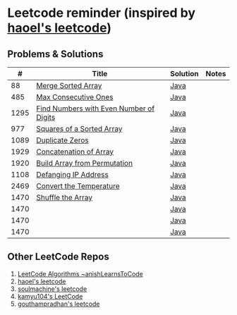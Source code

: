 # Leetcode reminder (inspired by [haoel's leetcode](https://github.com/haoel/leetcode))

## Problems & Solutions

| #    | Title                                                                                                             | Solution                                                                                     | Notes |
|------|-------------------------------------------------------------------------------------------------------------------|-----------------------------------------------------------------------------------------------------------| --------------------- |
| 88   | [Merge Sorted Array](https://leetcode.com/problems/merge-sorted-array)                                            | [Java](https://github.com/vlsidlyarevich/leetcode/java/88_Merge_Sorted_Array.java)                        | 
| 485  | [Max Consecutive Ones](https://leetcode.com/problems/max-consecutive-ones/)                                       | [Java](https://github.com/vlsidlyarevich/leetcode/java/485_Max_Consecutive_Ones.java)                     | 
| 1295 | [Find Numbers with Even Number of Digits](https://leetcode.com/problems/find-numbers-with-even-number-of-digits/) | [Java](https://github.com/vlsidlyarevich/leetcode/java/1295_Find_Numbers_With_Even_Number_Of_Digits.java) | 
| 977  | [Squares of a Sorted Array](https://leetcode.com/problems/squares-of-a-sorted-array/)                             | [Java](https://github.com/vlsidlyarevich/leetcode/java/977_Squares_of_a_Sorted_Array.java)                | 
| 1089 | [Duplicate Zeros](https://leetcode.com/problems/duplicate-zeros/)                                                 | [Java](https://github.com/vlsidlyarevich/leetcode/java/1089_Duplicate_Zeros.java)                         |
| 1929 | [Concatenation of Array](https://leetcode.com/problems/concatenation-of-array/)                                   | [Java](https://github.com/vlsidlyarevich/leetcode/java/1929_Concatenation_of_Array.java)                  |
| 1920 | [Build Array from Permutation](https://leetcode.com/problems/build-array-from-permutation/)                       | [Java](https://github.com/vlsidlyarevich/leetcode/java/1920_Build_Array_From_Permutation.java)            |
| 1108 | [Defanging IP Address](https://leetcode.com/problems/defanging-an-ip-address/)                                    | [Java](https://github.com/vlsidlyarevich/leetcode/java/1108_Defanging_IP_Address.java)                    |
| 2469 | [Convert the Temperature](https://leetcode.com/problems/convert-the-temperature/)                                 | [Java](https://github.com/vlsidlyarevich/leetcode/java/2469_Convert_The_Temperature.java)                 |
| 1470 | [Shuffle the Array](https://leetcode.com/problems/shuffle-the-array/)                                             | [Java](https://github.com/vlsidlyarevich/leetcode/java/1470_Shuffle_The_Array.java)                       |
| 1470 | []()                                                                                                              | [Java](https://github.com/vlsidlyarevich/leetcode/java/.java)                                             |
| 1470 | []()                                                                                                              | [Java](https://github.com/vlsidlyarevich/leetcode/java/.java)                                             |
| 1470 | []()                                                                                                              | [Java](https://github.com/vlsidlyarevich/leetcode/java/.java)                                             |

## Other LeetCode Repos

1. [LeetCode Algorithms ~anishLearnsToCode](https://github.com/anishLearnsToCode/leetcode-algorithms)
1. [haoel's leetcode](https://github.com/haoel/leetcode)
1. [soulmachine's leetcode](https://github.com/soulmachine/leetcode)
1. [kamyu104's LeetCode](https://github.com/kamyu104/LeetCode)
1. [gouthampradhan's leetcode](https://github.com/gouthampradhan/leetcode)
